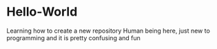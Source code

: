 # Hello-World
Learning how to create a new repository
Human being here, just new to programming and it is pretty confusing and fun
